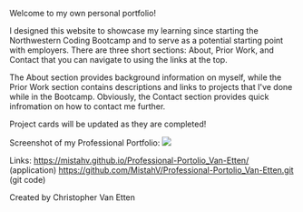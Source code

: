 Welcome to my own personal portfolio!

I designed this website to showcase my learning since starting the Northwestern Coding Bootcamp and to serve as a potential starting point with employers. There are three short sections: About, Prior Work, and Contact that you can navigate to using the links at the top. 

The About section provides background information on myself, while the Prior Work section contains descriptions and links to projects that I've done while in the Bootcamp. Obviously, the Contact section provides quick infromation on how to contact me further.

Project cards will be updated as they are completed!


Screenshot of my Professional Portfolio:
![](DailyPlannerScreenshot.png)

Links:
https://mistahv.github.io/Professional-Portolio_Van-Etten/ (application)
https://github.com/MistahV/Professional-Portolio_Van-Etten.git (git code)


Created by Christopher Van Etten